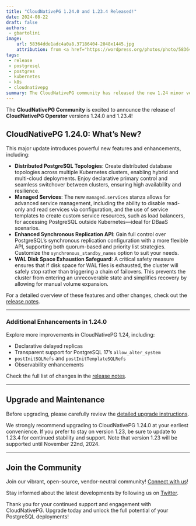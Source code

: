 ```yaml
---
title: "CloudNativePG 1.24.0 and 1.23.4 Released!"
date: 2024-08-22
draft: false
authors:
 - gbartolini
image:
    url: 58364dde1adc4a0a8.37186404-2048x1445.jpg
    attribution: from <a href="https://wordpress.org/photos/photo/58364dde1a/">Saurabh</a>
tags:
 - release
 - postgresql
 - postgres
 - kubernetes
 - k8s
 - cloudnativepg
summary: The CloudNativePG community has released the new 1.24 minor version and a new update for the supported 1.23 version of the CloudNativePG operator.
---
```



The **CloudNativePG Community** is excited to announce the release of
**CloudNativePG Operator** versions 1.24.0 and 1.23.4!

## CloudNativePG 1.24.0: What’s New?

This major update introduces powerful new features and enhancements, including:

- **Distributed PostgreSQL Topologies**: Create distributed database topologies
  across multiple Kubernetes clusters, enabling hybrid and multi-cloud
  deployments. Enjoy declarative primary control and seamless switchover between
  clusters, ensuring high availability and resilience.
- **Managed Services**: The new `managed.services` stanza allows for advanced
  service management, including the ability to disable read-only and read
  services via configuration, and the use of service templates to create custom
  service resources, such as load balancers, for accessing PostgreSQL outside
  Kubernetes—ideal for DBaaS scenarios.
- **Enhanced Synchronous Replication API**: Gain full control over PostgreSQL’s
  synchronous replication configuration with a more flexible API, supporting
  both quorum-based and priority list strategies. Customize the
  `synchronous_standby_names` option to suit your needs.
- **WAL Disk Space Exhaustion Safeguard**: A critical safety measure ensures
  that if disk space for WAL files is exhausted, the cluster will safely stop
  rather than triggering a chain of failovers. This prevents the cluster from
  entering an unrecoverable state and simplifies recovery by allowing for manual
  volume expansion.

For a detailed overview of these features and other changes, check out the
[release notes](https://cloudnative-pg.io/documentation/1.24/release_notes/v1.24/).

---

### Additional Enhancements in 1.24.0

Explore more improvements in CloudNativePG 1.24, including:

- Declarative delayed replicas
- Transparent support for PostgreSQL 17’s `allow_alter_system`
- `postInitSQLRefs` and `postInitTemplateSQLRefs`
- Observability enhancements

Check the full list of changes in the
[release notes](https://cloudnative-pg.io/documentation/1.24/release_notes/v1.24/).

---

## Upgrade and Maintenance

Before upgrading, please carefully review the
[detailed upgrade instructions](https://cloudnative-pg.io/documentation/1.24/installation_upgrade/#upgrading-to-1240-or-1234).

We strongly recommend upgrading to CloudNativePG 1.24.0 at your earliest
convenience. If you prefer to stay on version 1.23, be sure to update to 1.23.4
for continued stability and support. Note that version 1.23 will be supported
until November 22nd, 2024.

---

## Join the Community

Join our vibrant, open-source, vendor-neutral community! [Connect with us](https://github.com/cloudnative-pg/cloudnative-pg?tab=readme-ov-file#communications)!

Stay informed about the latest developments by following us on
[Twitter](https://twitter.com/CloudNativePg).

Thank you for your continued support and engagement with CloudNativePG. Upgrade
today and unlock the full potential of your PostgreSQL deployments!

<!--
## About CloudNativePG

[CloudNativePG](https://cloudnative-pg.io) stands as a groundbreaking
open-source Kubernetes Operator designed explicitly for PostgreSQL workloads.
Seamlessly orchestrating the entire life cycle of a PostgreSQL cluster,
CloudNativePG takes charge from bootstrapping and configuration to ensuring
high availability, connection routing, and comprehensive backup and disaster
recovery mechanisms.
Leveraging PostgreSQL's native streaming replication, CloudNativePG efficiently
distributes data across pods, nodes, and zones, utilizing standard Kubernetes
patterns. This enables seamless scaling of replicas in a Kubernetes-native
manner, with the operator autonomously and safely reconfiguring replication as
needed.
Originally conceived and supported by [EDB](https://www.enterprisedb.com/),
CloudNativePG represents a paradigm shift in managing PostgreSQL workloads
within Kubernetes environments.

-->
<!--
Tweet
🚀 Exciting news! CloudNativePG 1.24.0 is here! New features include distributed PostgreSQL topologies, managed services, enhanced API for synchronous replication, and WAL disk space safeguards.

LINK

#CloudNativePG #PostgreSQL #Kubernetes #OpenSource

--->
<!--
LinkedIn
🚀 **Exciting News! CloudNativePG 1.24.0 and 1.23.4 Released!** 🚀

The CloudNativePG Community is thrilled to announce the release of CloudNativePG 1.24.0! This release introduces powerful new features, including:

🔹 **Distributed PostgreSQL Topologies** for hybrid and multi-cloud deployments
🔹 **Managed Services** for custom service resources and DBaaS
🔹 **Enhanced API for Synchronous Replication**
🔹 **WAL Disk Space Exhaustion Safeguards**

LINK

Join our vibrant community, share your insights, and stay updated on the latest developments by following us and joining our Slack channel.

#CloudNativePG #PostgreSQL #Kubernetes #OpenSource #ReleaseCandidate
-->
